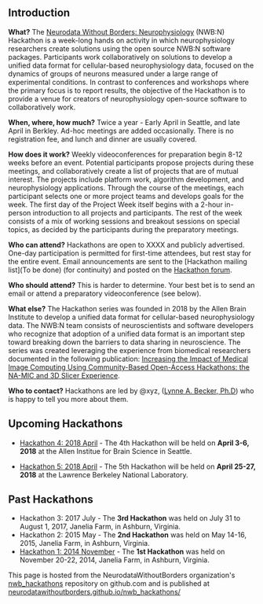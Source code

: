 ## Introduction

**What?** The [Neurodata Without Borders: Neurophysiology][nwb-neurophysiology] (NWB:N) Hackathon is a week-long hands
on activity in which neurophysiology researchers create solutions using the open source NWB:N software packages.
Participants work collaboratively on solutions to develop a unified data format for cellular-based neurophysiology data, focused on the dynamics of groups of neurons measured under a large range of experimental conditions. In contrast to conferences and workshops where the primary focus is to report results, the objective of the Hackathon is to provide a venue for creators of neurophysiology open-source software to collaboratively work.

[nwb-neurophysiology]: http://www.nwb.org/nwb-neurophysiology/


**When, where, how much?** Twice a year - Early April in Seattle, and late April in Berkley. Ad-hoc meetings are added occasionally. There is no registration fee, and lunch and dinner are usually covered.

**How does it work?** Weekly videoconferences for preparation begin 8-12 weeks before an event. Potential participants propose projects during these meetings, and collaboratively create a list of projects that are of mutual interest. The projects include platform work, algorithm development, and neurophysiology applications. Through the course of the meetings, each participant selects one or more project teams and develops goals for the week. The first day of the Project Week itself begins with a 2-hour in-person introduction to all projects and participants. The rest of the week consists of a mix of working sessions and breakout sessions on special topics, as decided by the participants during the preparatory meetings.

**Who can attend?** Hackathons are open to XXXX and publicly advertised. One-day participation is permitted for first-time attendees, but rest stay for the entire event. Email announcements are sent to the [Hackathon mailing list](To be done) (for continuity) and posted on the [Hackathon forum](https://github.com/orgs/NeurodataWithoutBorders/teams/hck01/discussions).

**Who should attend?** This is harder to determine. Your best bet is to send an email or attend a preparatory videoconference (see below).

**What else?**  The Hackathon series was founded in 2018 by the Allen Brain Institute to develop a unified data format for cellular-based neurophysiology data. The NWB:N team consists of neuroscientists and software developers who recognize that adoption of a unified data format is an important step toward breaking down the barriers to data sharing in neuroscience.
The series was created leveraging the experience from biomedical researchers documented in the following publication:
 [Increasing the Impact of Medical Image Computing Using Community-Based Open-Access Hackathons: the NA-MIC and 3D Slicer Experience][namic-and-3d-slicer-experience].

[namic-and-3d-slicer-experience]: http://www.spl.harvard.edu/publications/item/view/3004

**Who to contact?** Hackathons are led by @xyz, ([Lynne A. Becker, Ph.D](https://alleninstitute.org/what-we-do/brain-science/about/team/staff-profiles/lynne-becker/)) who is happy to tell you more about them.

## Upcoming Hackathons

- [Hackathon 4: 2018 April](HCK04_2018_Seattle/README.md) - The 4th Hackathon will be held on **April 3-6, 2018** at the Allen Institue for Brain Science in Seattle.

- [Hackathon 5: 2018 April](HCK05_2018_Berkeley/README.md) - The 5th Hackathon will be held on **April 25-27, 2018** at the Lawrence Berkeley National Laboratory.

## Past Hackathons

- Hackathon 3: 2017 July - The **3rd Hackathon** was held on July 31 to August 1, 2017, Janelia Farm, in Ashburn, Virginia.
- Hackathon 2: 2015 May - The **2nd Hackathon** was held on May 14-16, 2015, Janelia Farm, in Ashburn, Virginia.
- [Hackathon 1: 2014 November](http://crcns.org/NWB/hackathon-1) - The **1st Hackathon** was held on November 20-22, 2014, Janelia Farm, in Ashburn, Virginia.

This page is hosted from the NeurodataWithoutBorders organization's [nwb_hackathons](https://github.com/NeurodataWithoutBorders/nwb_hackathons) repository on github.com and is published at [neurodatawithoutborders.github.io/nwb_hackathons/](https://neurodatawithoutborders.github.io/nwb_hackathons/)
